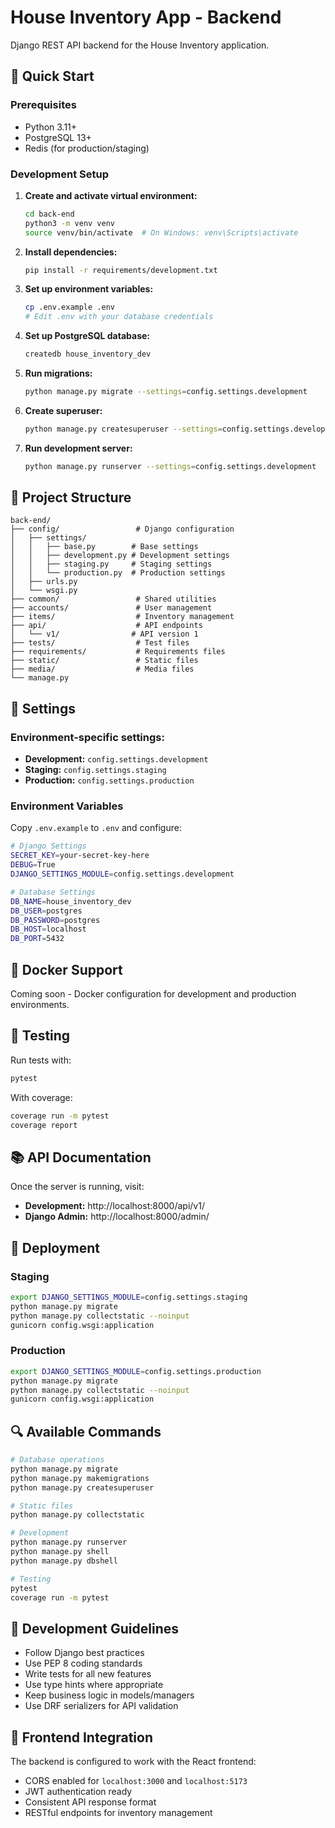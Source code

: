 # House Inventory App - Backend

Django REST API backend for the House Inventory application.

## 🚀 Quick Start

### Prerequisites
- Python 3.11+
- PostgreSQL 13+
- Redis (for production/staging)

### Development Setup

1. **Create and activate virtual environment:**
   ```bash
   cd back-end
   python3 -m venv venv
   source venv/bin/activate  # On Windows: venv\Scripts\activate
   ```

2. **Install dependencies:**
   ```bash
   pip install -r requirements/development.txt
   ```

3. **Set up environment variables:**
   ```bash
   cp .env.example .env
   # Edit .env with your database credentials
   ```

4. **Set up PostgreSQL database:**
   ```bash
   createdb house_inventory_dev
   ```

5. **Run migrations:**
   ```bash
   python manage.py migrate --settings=config.settings.development
   ```

6. **Create superuser:**
   ```bash
   python manage.py createsuperuser --settings=config.settings.development
   ```

7. **Run development server:**
   ```bash
   python manage.py runserver --settings=config.settings.development
   ```

## 📁 Project Structure

```
back-end/
├── config/                 # Django configuration
│   ├── settings/
│   │   ├── base.py        # Base settings
│   │   ├── development.py # Development settings
│   │   ├── staging.py     # Staging settings
│   │   └── production.py  # Production settings
│   ├── urls.py
│   └── wsgi.py
├── common/                 # Shared utilities
├── accounts/               # User management
├── items/                  # Inventory management
├── api/                    # API endpoints
│   └── v1/                # API version 1
├── tests/                  # Test files
├── requirements/           # Requirements files
├── static/                 # Static files
├── media/                  # Media files
└── manage.py
```

## 🔧 Settings

### Environment-specific settings:
- **Development:** `config.settings.development`
- **Staging:** `config.settings.staging` 
- **Production:** `config.settings.production`

### Environment Variables

Copy `.env.example` to `.env` and configure:

```bash
# Django Settings
SECRET_KEY=your-secret-key-here
DEBUG=True
DJANGO_SETTINGS_MODULE=config.settings.development

# Database Settings
DB_NAME=house_inventory_dev
DB_USER=postgres
DB_PASSWORD=postgres
DB_HOST=localhost
DB_PORT=5432
```

## 🐳 Docker Support

Coming soon - Docker configuration for development and production environments.

## 🧪 Testing

Run tests with:
```bash
pytest
```

With coverage:
```bash
coverage run -m pytest
coverage report
```

## 📚 API Documentation

Once the server is running, visit:
- **Development:** http://localhost:8000/api/v1/
- **Django Admin:** http://localhost:8000/admin/

## 🚀 Deployment

### Staging
```bash
export DJANGO_SETTINGS_MODULE=config.settings.staging
python manage.py migrate
python manage.py collectstatic --noinput
gunicorn config.wsgi:application
```

### Production
```bash
export DJANGO_SETTINGS_MODULE=config.settings.production
python manage.py migrate
python manage.py collectstatic --noinput
gunicorn config.wsgi:application
```

## 🔍 Available Commands

```bash
# Database operations
python manage.py migrate
python manage.py makemigrations
python manage.py createsuperuser

# Static files
python manage.py collectstatic

# Development
python manage.py runserver
python manage.py shell
python manage.py dbshell

# Testing
pytest
coverage run -m pytest
```

## 📝 Development Guidelines

- Follow Django best practices
- Use PEP 8 coding standards
- Write tests for all new features
- Use type hints where appropriate
- Keep business logic in models/managers
- Use DRF serializers for API validation

## 🔗 Frontend Integration

The backend is configured to work with the React frontend:
- CORS enabled for `localhost:3000` and `localhost:5173`
- JWT authentication ready
- Consistent API response format
- RESTful endpoints for inventory management